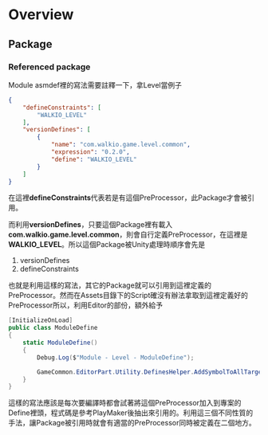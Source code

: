 # Overview

## Package

### Referenced package

Module asmdef裡的寫法需要註釋一下，拿Level當例子

```json
{
    "defineConstraints": [
        "WALKIO_LEVEL"
    ],
    "versionDefines": [
        {
            "name": "com.walkio.game.level.common",
            "expression": "0.2.0",
            "define": "WALKIO_LEVEL"
        }
    ]
}
```

在這裡**defineConstraints**代表若是有這個PreProcessor，此Package才會被引用。

而利用**versionDefines**，只要這個Package裡有載入**com.walkio.game.level.common**，則會自行定義PreProcessor，在這裡是**WALKIO_LEVEL**。所以這個Package被Unity處理時順序會先是

1. versionDefines
2. defineConstraints

也就是利用這樣的寫法，其它的Package就可以引用到這裡定義的PreProcessor。然而在Assets目錄下的Script確沒有辦法拿取到這裡定義好的PreProcessor所以，利用Editor的部份，額外給予

```cs
[InitializeOnLoad]
public class ModuleDefine
{
    static ModuleDefine()
    {
        Debug.Log($"Module - Level - ModuleDefine");

        GameCommon.EditorPart.Utility.DefinesHelper.AddSymbolToAllTargets("WALKIO_LEVEL");
    }
}
```

這樣的寫法應該是每次要編譯時都會試著將這個PreProcessor加入到專案的Define裡頭，程式碼是參考PlayMaker後抽出來引用的。利用這三個不同性質的手法，讓Package被引用時就會有適當的PreProcessor同時被定義在二個地方。
